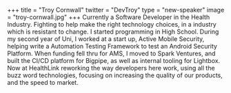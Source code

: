 +++
title = "Troy Cornwall"
twitter = "DevTroy"
type = "new-speaker"
image = "troy-cornwall.jpg"
+++
Currently a Software Developer in the Health Industry. Fighting to help make the right technology choices, in a industry which is resistant to change. I started programming in High School. During my second year of Uni, I worked at a start up, Active Mobile Security, helping write a Automation Testing Framework to test an Android Security Platform. When funding fell thru for AMS, I moved to Spark Ventures, and built the CI/CD platform for Bigpipe, as well as internal tooling for Lightbox. Now at HealthLink reworking the way developers here work, using all the buzz word technologies, focusing on increasing the quality of our products, and the speed to market.